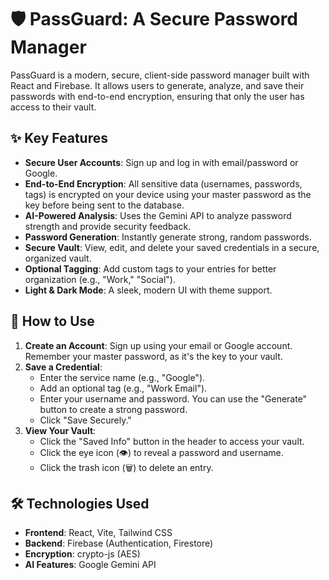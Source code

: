 # 🛡️ PassGuard: A Secure Password Manager

PassGuard is a modern, secure, client-side password manager built with React and Firebase. It allows users to generate, analyze, and save their passwords with end-to-end encryption, ensuring that only the user has access to their vault.

## ✨ Key Features

- **Secure User Accounts**: Sign up and log in with email/password or Google.
- **End-to-End Encryption**: All sensitive data (usernames, passwords, tags) is encrypted on your device using your master password as the key before being sent to the database.
- **AI-Powered Analysis**: Uses the Gemini API to analyze password strength and provide security feedback.
- **Password Generation**: Instantly generate strong, random passwords.
- **Secure Vault**: View, edit, and delete your saved credentials in a secure, organized vault.
- **Optional Tagging**: Add custom tags to your entries for better organization (e.g., "Work," "Social").
- **Light & Dark Mode**: A sleek, modern UI with theme support.

## 🚀 How to Use

1.  **Create an Account**: Sign up using your email or Google account. Remember your master password, as it's the key to your vault.
2.  **Save a Credential**:
    -   Enter the service name (e.g., "Google").
    -   Add an optional tag (e.g., "Work Email").
    -   Enter your username and password. You can use the "Generate" button to create a strong password.
    -   Click "Save Securely."
3.  **View Your Vault**:
    -   Click the "Saved Info" button in the header to access your vault.
    -   Click the eye icon (👁️) to reveal a password and username.
    -   Click the trash icon (🗑️) to delete an entry.

## 🛠️ Technologies Used

- **Frontend**: React, Vite, Tailwind CSS
- **Backend**: Firebase (Authentication, Firestore)
- **Encryption**: crypto-js (AES)
- **AI Features**: Google Gemini API